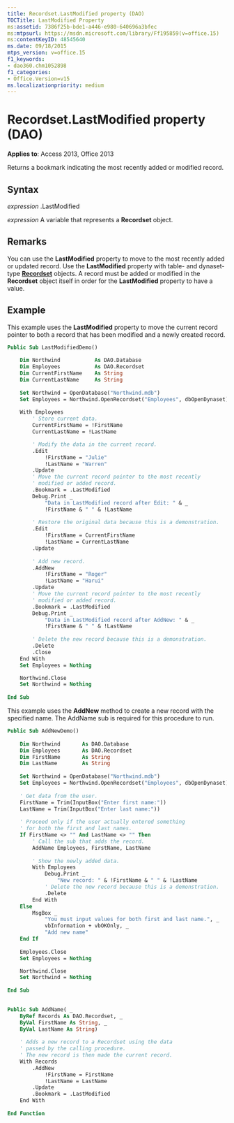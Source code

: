 ```yaml
---
title: Recordset.LastModified property (DAO)
TOCTitle: LastModified Property
ms:assetid: 7386f25b-bde1-a446-e980-640696a3bfec
ms:mtpsurl: https://msdn.microsoft.com/library/Ff195859(v=office.15)
ms:contentKeyID: 48545640
ms.date: 09/18/2015
mtps_version: v=office.15
f1_keywords:
- dao360.chm1052898
f1_categories:
- Office.Version=v15
ms.localizationpriority: medium
---
```


# Recordset.LastModified property (DAO)


**Applies to**: Access 2013, Office 2013 

Returns a bookmark indicating the most recently added or modified record.

## Syntax

*expression* .LastModified

*expression* A variable that represents a **Recordset** object.

## Remarks

You can use the **LastModified** property to move to the most recently added or updated record. Use the **LastModified** property with table- and dynaset-type **[Recordset](recordset-object-dao.md)** objects. A record must be added or modified in the **Recordset** object itself in order for the **LastModified** property to have a value.

## Example

This example uses the **LastModified** property to move the current record pointer to both a record that has been modified and a newly created record.

```vb
Public Sub LastModifiedDemo() 
    
    Dim Northwind           As DAO.Database 
    Dim Employees           As DAO.Recordset 
    Dim CurrentFirstName    As String 
    Dim CurrentLastName     As String 
    
    Set Northwind = OpenDatabase("Northwind.mdb") 
    Set Employees = Northwind.OpenRecordset("Employees", dbOpenDynaset) 
    
    With Employees 
        ' Store current data. 
        CurrentFirstName = !FirstName 
        CurrentLastName = !LastName 

        ' Modify the data in the current record. 
        .Edit 
            !FirstName = "Julie" 
            !LastName = "Warren" 
        .Update 
        ' Move the current record pointer to the most recently 
        ' modified or added record. 
        .Bookmark = .LastModified 
        Debug.Print _ 
            "Data in LastModified record after Edit: " & _ 
            !FirstName & " " & !LastName 
        
        ' Restore the original data because this is a demonstration. 
        .Edit 
            !FirstName = CurrentFirstName 
            !LastName = CurrentLastName 
        .Update 
        
        ' Add new record. 
        .AddNew 
            !FirstName = "Roger" 
            !LastName = "Harui" 
        .Update 
        ' Move the current record pointer to the most recently 
        ' modified or added record. 
        .Bookmark = .LastModified 
        Debug.Print _ 
            "Data in LastModified record after AddNew: " & _ 
            !FirstName & " " & !LastName 
        
        ' Delete the new record because this is a demonstration. 
        .Delete 
        .Close 
    End With 
    Set Employees = Nothing

    Northwind.Close 
    Set Northwind = Nothing
 
End Sub 
```


This example uses the **AddNew** method to create a new record with the specified name. The AddName sub is required for this procedure to run.

```vb
Public Sub AddNewDemo() 
 
    Dim Northwind       As DAO.Database 
    Dim Employees       As DAO.Recordset 
    Dim FirstName       As String 
    Dim LastName        As String 
    
    Set Northwind = OpenDatabase("Northwind.mdb") 
    Set Employees = Northwind.OpenRecordset("Employees", dbOpenDynaset) 
    
    ' Get data from the user. 
    FirstName = Trim(InputBox("Enter first name:")) 
    LastName = Trim(InputBox("Enter last name:")) 
    
    ' Proceed only if the user actually entered something 
    ' for both the first and last names. 
    If FirstName <> "" And LastName <> "" Then        
        ' Call the sub that adds the record. 
        AddName Employees, FirstName, LastName 
        
        ' Show the newly added data. 
        With Employees 
            Debug.Print _ 
                "New record: " & !FirstName & " " & !LastName 
            ' Delete the new record because this is a demonstration. 
            .Delete 
        End With             
    Else 
        MsgBox _ 
            "You must input values for both first and last name.", _
            vbInformation + vbOKOnly, _
            "Add new name" 
    End If 
    
    Employees.Close 
    Set Employees = Nothing

    Northwind.Close 
    Set Northwind = Nothing
 
End Sub 

 
Public Sub AddName( _ 
    ByRef Records As DAO.Recordset, _ 
    ByVal FirstName As String, _ 
    ByVal LastName As String) 
    
    ' Adds a new record to a Recordset using the data 
    ' passed by the calling procedure. 
    ' The new record is then made the current record. 
    With Records 
        .AddNew 
            !FirstName = FirstName 
            !LastName = LastName 
        .Update 
        .Bookmark = .LastModified 
    End With 
 
End Function
```
